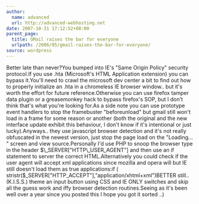 ```yaml
---
author:
  name: advanced
  url: http://advanced-webhosting.net
date: 2007-10-31 17:12:52+00:00
parent_page:
  title: GMail raises the bar for everyone
  urlpath: /2006/05/gmail-raises-the-bar-for-everyone/
source: wordpress
---
```


Better late than never?You bumped into IE's "Same Origin Policy" security protocol.If you use .hta (Microsoft's HTML Application extension) you can bypass it.You'll need to crawl the microsoft dev center a bit to find out how to  properly initialize an .hta in a chromeless IE browser window.. but it's worth  the effort for future reference.Otherwise you can use firefox tamper data plugin or a greasemonkey hack to  bypass firefox's SOP, but I don't think that's what you're looking for.As a side note you can use prototype event handlers to stop the framebuster  "beforeunload" but gmail still won't load in a frame for some reason or  another (both the original and the new interface update exhibit this  behaviour, I don't know if it's intentional or just lucky).Anyways.. they use javascript browser detection and it's not really obfuscated  in the newest version, just stop the page load on the "Loading... " screen and  view source.Personally I'd use PHP to snoop the browser type in the header  $\_SERVER["HTTP\_USER_AGENT"] and then use an if statement to server the correct  HTML.Alternatively you could check if the user agent will accept xml applications  since mozilla and opera will but IE still doesn't load them as true  applications:if ( stristr($\_SERVER["HTTP\_ACCEPT"],"application/xhtml+xml")BETTER still.. (K.I.S.S.) theme an input button using CSS and IE ONLY switches  and skip all the guess work and iffy browser detection routines.Seeing as it's been well over a year since you posted this I hope you got it  sorted ..)